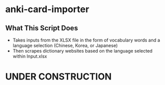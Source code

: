 # anki-card-importer
## What This Script Does
- Takes inputs from the XLSX file in the form of vocabulary words and a language selection (Chinese, Korea, or Japanese)
- Then scrapes dictionary websites based on the language selected within Input.xlsx

# UNDER CONSTRUCTION
